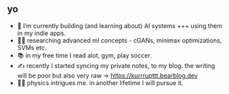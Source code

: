 ## yo

- 🔭 I’m currently building (and learning about) AI systems +++ using them in my indie apps.
- 👨‍💻 researching advanced ml concepts - cGANs, minimax optimizations, SVMs etc.
- 📚 in my free time I read alot, gym, play soccer.
- ✍️ recently I started syncing my private notes, to my blog. the writing will be poor but also very raw -> https://kurrrupttt.bearblog.dev
- 🧑‍🔬 physics intrigues me. in another lifetime I will pursue it.
